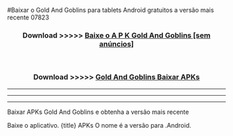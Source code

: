#Baixar o Gold And Goblins   para tablets Android gratuitos a versão mais recente 07823


<div align="center">
<h3>Download >>>>> <a href="https://pt-web.web.app/?pt= Gold And Goblins ">Baixe o A P K Gold And Goblins  [sem anúncios]</a></h3><br>

<h3>Download >>>>> <a href="https://pt-web.web.app/?pt= Gold And Goblins ">Gold And Goblins  Baixar APKs</a></h3>
</div>

----------------------------------------------------------

----------------------------------------------------------

----------------------------------------------------------

Baixar APKs Gold And Goblins  e obtenha a versão mais recente

Baixe o aplicativo. {title} APKs O nome é a versão para .Android.


